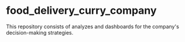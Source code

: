 # food_delivery_curry_company
 This repository consists of analyzes and dashboards for the company's decision-making strategies.

